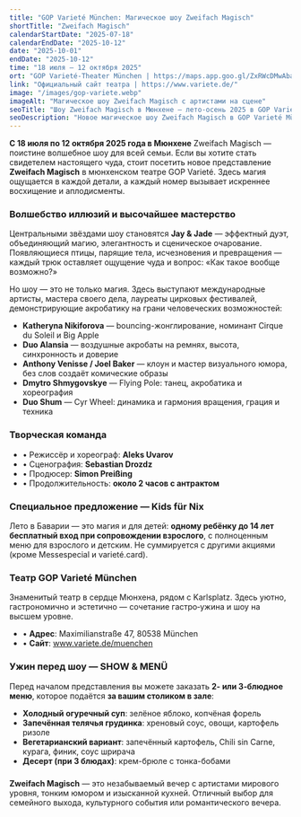 ```yaml
---
title: "GOP Varieté München: Магическое шоу Zweifach Magisch"
shortTitle: "Zweifach Magisch"
calendarStartDate: "2025-07-18"
calendarEndDate: "2025-10-12"
date: "2025-10-01"
endDate: "2025-10-12"
time: "18 июля – 12 октября 2025"
ort: "GOP Varieté-Theater München | https://maps.app.goo.gl/ZxRWcDMwAbaqQPsm8"
link: "Официальный сайт театра | https://www.variete.de/"
image: "/images/gop-variete.webp"
imageAlt: "Магическое шоу Zweifach Magisch с артистами на сцене"
seoTitle: "Шоу Zweifach Magisch в Мюнхене — лето‑осень 2025 в GOP Varieté"
seoDescription: "Новое магическое шоу Zweifach Magisch в GOP Varieté München: иллюзии, акробатика, юмор и гастрономия. Условия, программа, билетная информация."
---
```


**С 18 июля по 12 октября 2025 года в Мюнхене**  Zweifach Magisch — поистине волшебное шоу для всей семьи. Если вы хотите стать свидетелем настоящего чуда, стоит посетить новое представление **Zweifach Magisch** в мюнхенском театре GOP Varieté. Здесь магия ощущается в каждой детали, а каждый номер вызывает искреннее восхищение и аплодисменты.

### Волшебство иллюзий и высочайшее мастерство

Центральными звёздами шоу становятся **Jay & Jade** — эффектный дуэт, объединяющий магию, элегантность и сценическое очарование. Появляющиеся птицы, парящие тела, исчезновения и превращения — каждый трюк оставляет ощущение чуда и вопрос: «Как такое вообще возможно?»

Но шоу — это не только магия. Здесь выступают международные артисты, мастера своего дела, лауреаты цирковых фестивалей, демонстрирующие акробатику на грани человеческих возможностей:

- **Katheryna Nikiforova** — bouncing-жонглирование, номинант Cirque du Soleil и Big Apple  
- **Duo Alansia** — воздушные акробаты на ремнях, высота, синхронность и доверие  
- **Anthony Venisse / Joel Baker** — клоун и мастер визуального юмора, без слов создаёт комические образы  
- **Dmytro Shmygovskye** — Flying Pole: танец, акробатика и хореография  
- **Duo Shum** — Cyr Wheel: динамика и гармония вращения, грация и техника

### Творческая команда

- • Режиссёр и хореограф: **Aleks Uvarov**  
- • Сценография: **Sebastian Drozdz**  
- • Продюсер: **Simon Preißing**  
- • Продолжительность: **около 2 часов с антрактом**

### Специальное предложение — Kids für Nix

Лето в Баварии — это магия и для детей: **одному ребёнку до 14 лет бесплатный вход при сопровождении взрослого**, с полноценным меню для взрослого и детским. Не суммируется с другими акциями (кроме Messespecial и varieté.card).

### Театр GOP Varieté München

Знаменитый театр в сердце Мюнхена, рядом с Karlsplatz. Здесь уютно, гастрономично и эстетично — сочетание гастро‑ужина и шоу на высшем уровне.

- • **Адрес**: Maximilianstraße 47, 80538 München  
- • **Сайт**: www.variete.de/muenchen

### Ужин перед шоу — SHOW & MENÜ

Перед началом представления вы можете заказать **2- или 3‑блюдное меню**, которое подаётся **за вашим столиком в зале**:

- **Холодный огуречный суп**: зелёное яблоко, копчёная форель  
- **Запечённая телячья грудинка**: хреновый соус, овощи, картофель ризоле  
- **Вегетарианский вариант**: запечённый картофель, Chili sin Carne, курага, финик, соус шрирача  
- **Десерт (при 3 блюдах)**: крем-брюле с тонка-бобами

### 

**Zweifach Magisch** — это незабываемый вечер с артистами мирового уровня, тонким юмором и изысканной кухней. Отличный выбор для семейного выхода, культурного события или романтического вечера.

